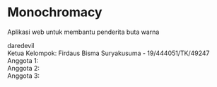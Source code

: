# Monochromacy
Aplikasi web untuk membantu penderita buta warna

daredevil  
Ketua Kelompok: Firdaus Bisma Suryakusuma - 19/444051/TK/49247  
Anggota 1:  
Anggota 2:  
Anggota 3:  
